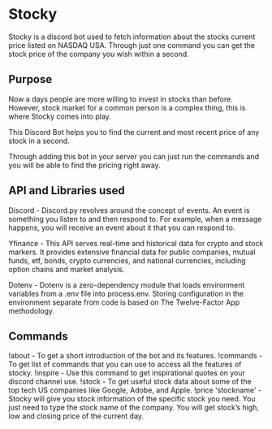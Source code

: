 # Stocky

Stocky is a discord bot used to fetch information about the stocks current price listed on NASDAQ USA. Through just one command you can get the stock price of the company you wish within a second.

## Purpose 
Now a days people are more willing to invest in stocks than before. However, stock market for a common person is a complex thing, this is where Stocky comes into play.

This Discord Bot helps you to find the current and most recent price of any stock in a second. 

Through adding this bot in your server you can just run the commands and you will be able to find the pricing right away.

## API and Libraries used

Discord - Discord.py revolves around the concept of events. An event is something you listen to and then respond to. For example, when a message happens, you will receive an event about it that you can respond to. 

Yfinance - This API serves real-time and historical data for crypto and stock markers. It provides extensive financial data for public companies, mutual funds, etf, bonds, crypto currencies, and national currencies, including option chains and market analysis. 

Dotenv - Dotenv is a zero-dependency module that loads environment variables from a .env file into process.env. Storing configuration in the environment separate from code is based on The Twelve-Factor App methodology.

## Commands

!about - To get a short introduction of the bot and its features.
!commands - To get list of commands that you can use to access all the features of stocky.
!inspire - Use this command to get inspirational quotes on your discord channel use. 
!stock - To get useful stock data about some of the top tech US companies like Google, Adobe, and Apple.
!price 'stockname' - Stocky will give you stock information of the specific stock you need. You just need to type the stock name of the company. You will get stock’s high, low and closing price of the current day.

